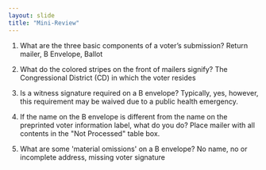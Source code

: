 ```yaml
---
layout: slide
title: "Mini-Review"
---
```


1.  What are the three basic components of a voter’s submission?  Return mailer, B Envelope, Ballot

2.  What do the colored stripes on the front of mailers signify?  The Congressional District (CD) in which the voter resides

3.  Is a witness signature required on a B envelope?  Typically, yes, however, this requirement may be waived due to a public health emergency. 

4.  If the name on the B envelope is different from the name on the preprinted voter information label, what do you do?  Place mailer with all contents in the "Not Processed" table box.

5.  What are some 'material omissions' on a B envelope? No name, no or incomplete address, missing voter signature


